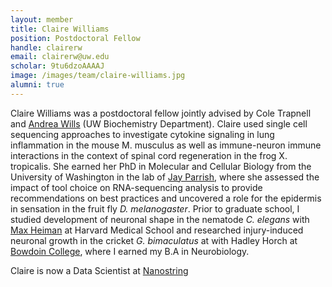 ```yaml
---
layout: member
title: Claire Williams
position: Postdoctoral Fellow
handle: clairerw
email: clairerw@uw.edu
scholar: 9tu6dzoAAAAJ
image: /images/team/claire-williams.jpg
alumni: true
---
```


Claire Williams was a postdoctoral fellow jointly advised by Cole Trapnell and [Andrea Wills](https://sites.uw.edu/willslab2/) (UW Biochemistry Department). Claire used single cell sequencing approaches to investigate cytokine signaling in lung inflammation in the mouse M. musculus as well as immune-neuron immune interactions in the context of spinal cord regeneration in the frog X. tropicalis. She earned her PhD in Molecular and Cellular Biology from the University of Washington in the lab of [Jay Parrish](http://theparrishlab.com/), where she assessed the impact of tool choice on RNA-sequencing analysis to provide recommendations on best practices and uncovered a role for the epidermis in sensation in the fruit fly *D. melanogaster*. Prior to graduate school, I studied development of neuronal shape in the nematode *C. elegans* with [Max Heiman](http://heimanlab.com/cgi-bin/heiman) at Harvard Medical School and researched injury-induced neuronal growth in the cricket *G. bimaculatus* at with Hadley Horch at [Bowdoin College](https://www.bowdoin.edu/profiles/faculty/hhorch/index.html), where I earned my B.A in Neurobiology.

Claire is now a Data Scientist at [Nanostring](https://nanostring.com/)